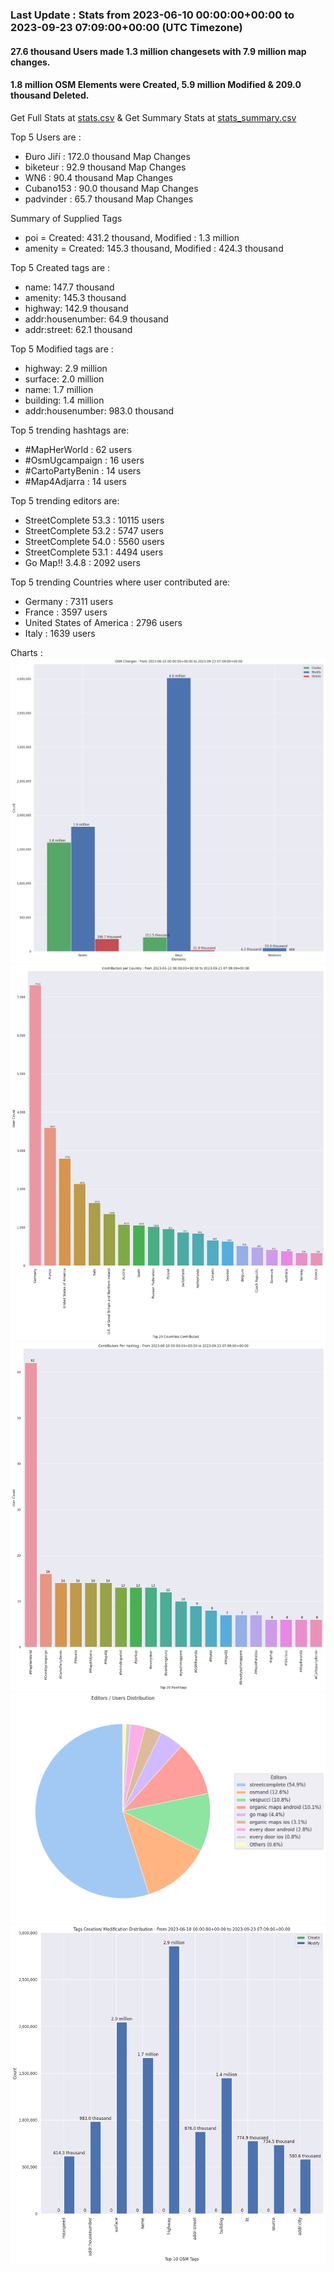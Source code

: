 ### Last Update : Stats from 2023-06-10 00:00:00+00:00 to 2023-09-23 07:09:00+00:00 (UTC Timezone)

#### 27.6 thousand Users made 1.3 million changesets with 7.9 million map changes.
#### 1.8 million OSM Elements were Created, 5.9 million Modified & 209.0 thousand Deleted.
Get Full Stats at [stats.csv](/stats/fieldmappers/Daily/stats.csv)
 & Get Summary Stats at [stats_summary.csv](/stats/fieldmappers/Daily/stats_summary.csv)

Top 5 Users are : 
- Đuro Jiří : 172.0 thousand Map Changes
- biketeur : 92.9 thousand Map Changes
- WN6 : 90.4 thousand Map Changes
- Cubano153 : 90.0 thousand Map Changes
- padvinder : 65.7 thousand Map Changes

Summary of Supplied Tags
- poi = Created: 431.2 thousand, Modified : 1.3 million
- amenity = Created: 145.3 thousand, Modified : 424.3 thousand


Top 5 Created tags are :
- name: 147.7 thousand
- amenity: 145.3 thousand
- highway: 142.9 thousand
- addr:housenumber: 64.9 thousand
- addr:street: 62.1 thousand


Top 5 Modified tags are :
- highway: 2.9 million
- surface: 2.0 million
- name: 1.7 million
- building: 1.4 million
- addr:housenumber: 983.0 thousand


Top 5 trending hashtags are:
- #MapHerWorld : 62 users
- #OsmUgcampaign : 16 users
- #CartoPartyBenin : 14 users
- #Map4Adjarra : 14 users


Top 5 trending editors are:
- StreetComplete 53.3 : 10115 users
- StreetComplete 53.2 : 5747 users
- StreetComplete 54.0 : 5560 users
- StreetComplete 53.1 : 4494 users
- Go Map!! 3.4.8 : 2092 users


Top 5 trending Countries where user contributed are:
- Germany : 7311 users
- France : 3597 users
- United States of America : 2796 users
- Italy : 1639 users


 Charts : 
![Alt text](./stats_osm_changes.png) 
![Alt text](./stats_users_per_country.png) 
![Alt text](./stats_users_per_hashtag.png) 
![Alt text](./stats_editors_pie_chart.png) 
![Alt text](./stats_tags.png) 
